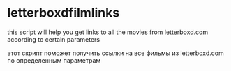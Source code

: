 # letterboxdfilmlinks
this script will help you get links to all the movies from letterboxd.com according to certain parameters

этот скрипт поможет получить ссылки на все фильмы из letterboxd.com по определенным параметрам
